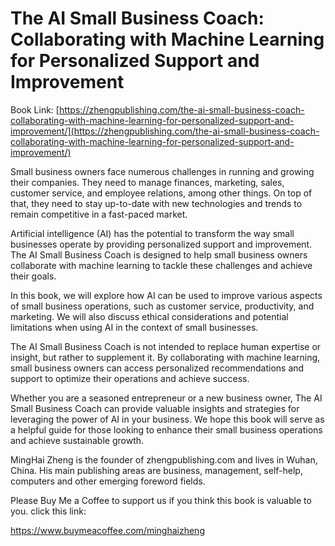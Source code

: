 # The AI Small Business Coach: Collaborating with Machine Learning for Personalized Support and Improvement

Book Link: [https://zhengpublishing.com/the-ai-small-business-coach-collaborating-with-machine-learning-for-personalized-support-and-improvement/](https://zhengpublishing.com/the-ai-small-business-coach-collaborating-with-machine-learning-for-personalized-support-and-improvement/)

Small business owners face numerous challenges in running and growing their companies. They need to manage finances, marketing, sales, customer service, and employee relations, among other things. On top of that, they need to stay up-to-date with new technologies and trends to remain competitive in a fast-paced market.

Artificial intelligence (AI) has the potential to transform the way small businesses operate by providing personalized support and improvement. The AI Small Business Coach is designed to help small business owners collaborate with machine learning to tackle these challenges and achieve their goals.

In this book, we will explore how AI can be used to improve various aspects of small business operations, such as customer service, productivity, and marketing. We will also discuss ethical considerations and potential limitations when using AI in the context of small businesses.

The AI Small Business Coach is not intended to replace human expertise or insight, but rather to supplement it. By collaborating with machine learning, small business owners can access personalized recommendations and support to optimize their operations and achieve success.

Whether you are a seasoned entrepreneur or a new business owner, The AI Small Business Coach can provide valuable insights and strategies for leveraging the power of AI in your business. We hope this book will serve as a helpful guide for those looking to enhance their small business operations and achieve sustainable growth.

MingHai Zheng is the founder of zhengpublishing.com and lives in Wuhan, China. His main publishing areas are business, management, self-help, computers and other emerging foreword fields.

Please Buy Me a Coffee to support us if you think this book is valuable to you. click this link:

https://www.buymeacoffee.com/minghaizheng
